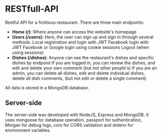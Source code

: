 # RESTfull-API
Restful API for a fictitious restaurant.
There are three main endpoints:

- **Home (/)**: 
Where anyone can access the website's homepage
- **Users (/users):** 
Here, the user can sign up and sign in through several methods.
Local registration and login with JWT
Facebook login with JWT
Facebook or Google login using cookie sessions
Logout (when using sessions)
- **Dishes (/dishes):**
Anyone can see the restaurant's dishes and specific dishes by endpoint
If you are logged in, you can review the dishes, and edit and delete your own comment (but not other people's)
If you are an admin, you can delete all dishes, edit and delete individual dishes,
delete all dish comments, (but not edit or delete a single comment)

All data is stored in a MongoDB database.

## Server-side
The server-side was developed with NodeJS, Express and MongoDB.
It uses mongoose for database operation, passport for suthentication, Morgan for debug logs, cors for CORS validation and dotenv for environment variables.
